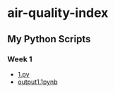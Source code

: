 # air-quality-index
## My Python Scripts

### Week 1

- [1.py](./1.py)
- [output1.1pynb](./output1.1pynb)


